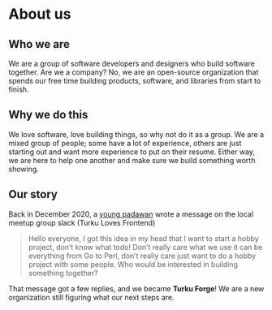 # About us

## Who we are

We are a group of software developers and designers who build software together. Are we a company?
No, we are an open-source organization that spends our free time building products,
software, and libraries from start to finish.

## Why we do this

We love software, love building things, so why not do it as a group.
We are a mixed group of people; some have a lot of experience,
others are just starting out and want more experience to put on their resume.
Either way, we are here to help one another and make sure we build something worth showing.

## Our story

Back in December 2020, a
<a href="https://www.urbandictionary.com/define.php?term=padawan" target="_blank">young padawan</a>
wrote a message on the local meetup group slack (Turku Loves Frontend)

> Hello everyone, I got this idea in my head that I want to start a hobby project,
> don’t know what todo! Don’t really care what we use it can be everything from Go to Perl,
> don’t really care just want to do a hobby project with some people. Who would be interested
> in building something together?

That message got a few replies, and we became **Turku Forge**!
We are a new organization still figuring what our next steps are.
